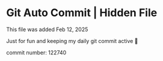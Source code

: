 # Git Auto Commit | Hidden File

This file was added Feb 12, 2025

Just for fun and keeping my daily git commit active 🤪

commit number: 122740
